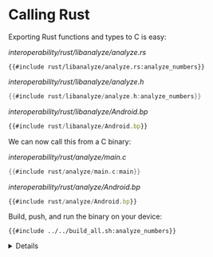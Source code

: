 # Calling Rust

Exporting Rust functions and types to C is easy:

_interoperability/rust/libanalyze/analyze.rs_

```rust,editable
{{#include rust/libanalyze/analyze.rs:analyze_numbers}}
```

_interoperability/rust/libanalyze/analyze.h_

```c
{{#include rust/libanalyze/analyze.h:analyze_numbers}}
```

_interoperability/rust/libanalyze/Android.bp_

```javascript
{{#include rust/libanalyze/Android.bp}}
```

We can now call this from a C binary:

_interoperability/rust/analyze/main.c_

```c
{{#include rust/analyze/main.c:main}}
```

_interoperability/rust/analyze/Android.bp_

```javascript
{{#include rust/analyze/Android.bp}}
```

Build, push, and run the binary on your device:

```shell
{{#include ../../build_all.sh:analyze_numbers}}
```

<details>

`#[unsafe(no_mangle)]` disables Rust's usual name mangling, so the exported
symbol will just be the name of the function. You can also use
`#[unsafe(export_name = "some_name")]` to specify whatever name you want.

</details>
